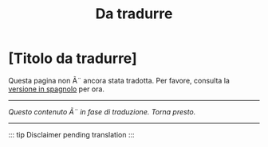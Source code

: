 ﻿---
title: [Da tradurre]
---

<!-- TODO: translation missing - Italian version -->

# [Titolo da tradurre]

Questa pagina non Ã¨ ancora stata tradotta. Per favore, consulta la [versione in spagnolo](/es/mitos-relaciones) per ora.

---

*Questo contenuto Ã¨ in fase di traduzione. Torna presto.*

---

::: tip
Disclaimer pending translation
:::
